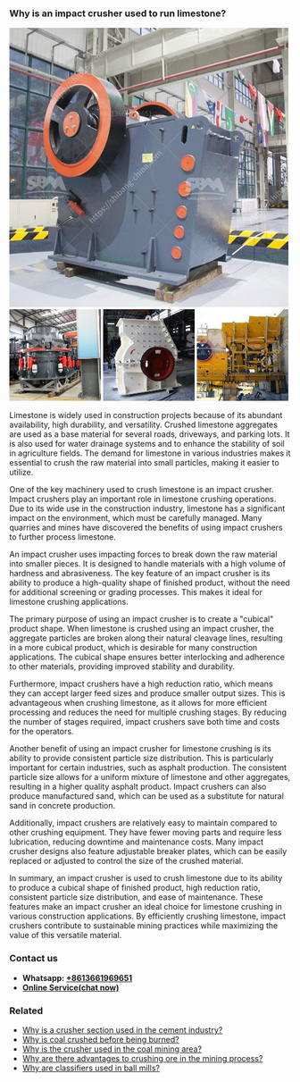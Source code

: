 <h3>Why is an impact crusher used to run limestone?</h3><img src='1701742484.jpg' alt=''><p>Limestone is widely used in construction projects because of its abundant availability, high durability, and versatility. Crushed limestone aggregates are used as a base material for several roads, driveways, and parking lots. It is also used for water drainage systems and to enhance the stability of soil in agriculture fields. The demand for limestone in various industries makes it essential to crush the raw material into small particles, making it easier to utilize.</p><p>One of the key machinery used to crush limestone is an impact crusher. Impact crushers play an important role in limestone crushing operations. Due to its wide use in the construction industry, limestone has a significant impact on the environment, which must be carefully managed. Many quarries and mines have discovered the benefits of using impact crushers to further process limestone.</p><p>An impact crusher uses impacting forces to break down the raw material into smaller pieces. It is designed to handle materials with a high volume of hardness and abrasiveness. The key feature of an impact crusher is its ability to produce a high-quality shape of finished product, without the need for additional screening or grading processes. This makes it ideal for limestone crushing applications.</p><p>The primary purpose of using an impact crusher is to create a "cubical" product shape. When limestone is crushed using an impact crusher, the aggregate particles are broken along their natural cleavage lines, resulting in a more cubical product, which is desirable for many construction applications. The cubical shape ensures better interlocking and adherence to other materials, providing improved stability and durability.</p><p>Furthermore, impact crushers have a high reduction ratio, which means they can accept larger feed sizes and produce smaller output sizes. This is advantageous when crushing limestone, as it allows for more efficient processing and reduces the need for multiple crushing stages. By reducing the number of stages required, impact crushers save both time and costs for the operators.</p><p>Another benefit of using an impact crusher for limestone crushing is its ability to provide consistent particle size distribution. This is particularly important for certain industries, such as asphalt production. The consistent particle size allows for a uniform mixture of limestone and other aggregates, resulting in a higher quality asphalt product. Impact crushers can also produce manufactured sand, which can be used as a substitute for natural sand in concrete production.</p><p>Additionally, impact crushers are relatively easy to maintain compared to other crushing equipment. They have fewer moving parts and require less lubrication, reducing downtime and maintenance costs. Many impact crusher designs also feature adjustable breaker plates, which can be easily replaced or adjusted to control the size of the crushed material.</p><p>In summary, an impact crusher is used to crush limestone due to its ability to produce a cubical shape of finished product, high reduction ratio, consistent particle size distribution, and ease of maintenance. These features make an impact crusher an ideal choice for limestone crushing in various construction applications. By efficiently crushing limestone, impact crushers contribute to sustainable mining practices while maximizing the value of this versatile material.</p><h3>Contact us</h3><ul><li><strong>Whatsapp:&nbsp;<a href="https://wa.me/8613661969651">+8613661969651</a></strong></li><li><a href="https://swt.shibang-china.com/?git&amp;zhl&amp;Why is an impact crusher used to run limestone"><strong>Online Service(chat now)</strong></a></li></ul><h3>Related</h3><ul><li><a href='Why is a crusher section used in the cement industry.md'>Why is a crusher section used in the cement industry?</a></li><li><a href='Why is coal crushed before being burned.md'>Why is coal crushed before being burned?</a></li><li><a href='Why is the crusher used in the coal mining area.md'>Why is the crusher used in the coal mining area?</a></li><li><a href='Why are there advantages to crushing ore in the mining process.md'>Why are there advantages to crushing ore in the mining process?</a></li><li><a href='Why are classifiers used in ball mills.md'>Why are classifiers used in ball mills?</a></li></ul>